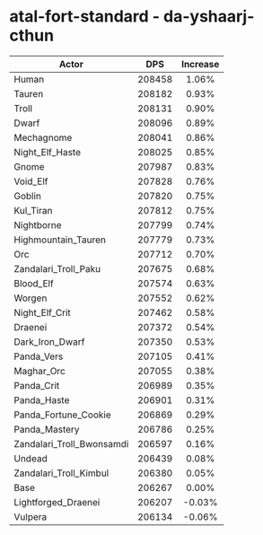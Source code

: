 # atal-fort-standard - da-yshaarj-cthun
| Actor | DPS | Increase |
|---|:---:|:---:|
|Human|208458|1.06%|
|Tauren|208182|0.93%|
|Troll|208131|0.90%|
|Dwarf|208096|0.89%|
|Mechagnome|208041|0.86%|
|Night_Elf_Haste|208025|0.85%|
|Gnome|207987|0.83%|
|Void_Elf|207828|0.76%|
|Goblin|207820|0.75%|
|Kul_Tiran|207812|0.75%|
|Nightborne|207799|0.74%|
|Highmountain_Tauren|207779|0.73%|
|Orc|207712|0.70%|
|Zandalari_Troll_Paku|207675|0.68%|
|Blood_Elf|207574|0.63%|
|Worgen|207552|0.62%|
|Night_Elf_Crit|207462|0.58%|
|Draenei|207372|0.54%|
|Dark_Iron_Dwarf|207350|0.53%|
|Panda_Vers|207105|0.41%|
|Maghar_Orc|207055|0.38%|
|Panda_Crit|206989|0.35%|
|Panda_Haste|206901|0.31%|
|Panda_Fortune_Cookie|206869|0.29%|
|Panda_Mastery|206786|0.25%|
|Zandalari_Troll_Bwonsamdi|206597|0.16%|
|Undead|206439|0.08%|
|Zandalari_Troll_Kimbul|206380|0.05%|
|Base|206267|0.00%|
|Lightforged_Draenei|206207|-0.03%|
|Vulpera|206134|-0.06%|
